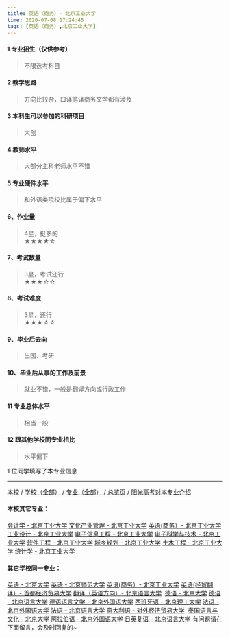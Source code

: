 ```yaml
---
title: 英语（商务）- 北京工业大学
time: 2020-07-08 17:24:45
tags: [英语（商务）,北京工业大学]
---
```

#### 1 专业招生（仅供参考）  
> 不限选考科目 



#### 2 教学思路  
> 方向比较杂，口译笔译商务文学都有涉及



#### 3 本科生可以参加的科研项目  
>  大创



#### 4 教师水平
> 大部分主科老师水平不错



#### 5 专业硬件水平
> 和外语类院校比属于偏下水平



#### 6、作业量
> 4星，挺多的  
★★★★☆



#### 7、考试数量  
> 3星，考试还行   
★★★☆☆



#### 8、考试难度  
> 3星，还行   
★★★☆☆



#### 9、毕业后去向  
> 出国、考研



#### 10、毕业后从事的工作及前景  
> 就业不错，一般是翻译方向或行政工作



#### 11 专业总体水平 
> 相当一般



####  12 跟其他学校同专业相比 
> 水平偏下



1 位同学填写了本专业信息
***
[本校](http://www.jianshu.com/p/ded1252ce2d5) / [学校（全部）](http://www.jianshu.com/p/3efa6bcca419) / [专业（全部）](http://www.jianshu.com/p/2d4c6d3552c2) / [总览页](http://www.jianshu.com/p/445daeb4fa00) / [阳光高考对本专业介绍](http://gaokao.chsi.com.cn/sch/zyk/view.do?schId=73394534&specId=73383483)
#### 本校其它专业：
[会计学 - 北京工业大学](http://www.jianshu.com/p/010c80d0566b)
[文化产业管理 - 北京工业大学](http://www.jianshu.com/p/45a980a6b8c6)
[英语(商务）- 北京工业大学](http://www.jianshu.com/p/e24df7ec2a30)
[工业设计 - 北京工业大学](http://www.jianshu.com/p/9adc32b162f9)
[电子信息工程 - 北京工业大学](http://www.jianshu.com/p/935f8b4dc83f)
[电子科学与技术 - 北京工业大学](http://www.jianshu.com/p/349a571c8cbb)
[软件工程 - 北京工业大学](http://www.jianshu.com/p/fe7eac515ee2)
[城乡规划 - 北京工业大学](http://www.jianshu.com/p/608d0f13dc58)
[土木工程 - 北京工业大学](http://www.jianshu.com/p/897ea4d65bab)
[统计学 - 北京工业大学](https://www.jianshu.com/p/7d413fc80aa5)
#### 其它学校同一专业：
[英语 - 北京大学](http://www.jianshu.com/p/0fbdd57bb5ff)
[英语 - 北京师范大学](http://www.jianshu.com/p/fb1451957ef8)
[英语(商务）- 北京工业大学](http://www.jianshu.com/p/e24df7ec2a30)
[英语(经贸翻译）- 首都经济贸易大学](http://www.jianshu.com/p/f125c53d8ec3)
[翻译（英语方向）- 北京语言大学](http://www.jianshu.com/p/dc7bfdf40376) 
[德语 - 北京大学](http://www.jianshu.com/p/8156427c0203)
[德语 - 北京语言大学](http://www.jianshu.com/p/64a1801b0d5a)
[德语语言文学 - 北京外国语大学](http://www.jianshu.com/p/fe641906d789)
[西班牙语 - 北京理工大学](http://www.jianshu.com/p/e0901a0de766)
[法语 - 北京外国语大学](http://www.jianshu.com/p/e666d920c112)
[法语 - 北京语言大学](http://www.jianshu.com/p/1ca0158bb953)
[意大利语 - 对外经济贸易大学](http://www.jianshu.com/p/08a3917b473c) 
[泰国语言与文化 - 北京大学](http://www.jianshu.com/p/5f7866d1dab8)
[阿拉伯语 - 北京外国语大学](http://www.jianshu.com/p/9b03fdebe75d)
[日英复语 - 北京语言大学](http://www.jianshu.com/p/eb631d6c97eb)
有问题请在下面留言，会及时回复的~